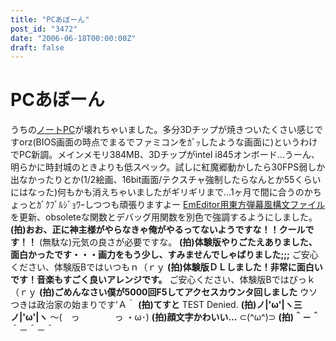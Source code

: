 ```yaml
---
title: "PCあぼーん"
post_id: "3472"
date: "2006-06-18T00:00:00Z"
draft: false
---
```


# PCあぼーん

うちの[ノートPC](/palx190dr)が壊れちゃいました。多分3Dチップが焼きついたくさい感じですorz(BIOS画面の時点でまるでファミコンをｶﾞｯしたような画面に)というわけでPC新調。メインメモリ384MB、3Dチップがintel i845オンボード…うーん、明らかに時封城のときよりも低スペック。試しに紅魔郷動かしたら30FPS弱しか出なかったりとか(1/2絵画、16bit画面/テクスチャ強制したらなんとか55くらいにはなった)何もかも消えちゃいましたがギリギリまで…1ヶ月で間に合うのかちょっとｶﾞｸﾌﾞﾙｼﾞｮﾜｰしつつも頑張りますよー  [EmEditor用東方弾幕風構文ファイル](/emeditor-danmakufu)を更新、obsoleteな関数とデバッグ用関数を別色で強調するようにしました。 **(拍)おお、正に神主様がやらなきゃ俺がやるってないようですな！！クールです！！** (無駄な)元気の良さが必要ですな。 **(拍)体験版やりごたえありました、面白かったです・・・画力をもう少し、すみませんでしゃばりました;;;** ご安心ください、体験版Bではいつもｎ（ｒｙ **(拍)体験版ＤＬしました！非常に面白いです！音楽もすごく良いアレンジです。** ご安心ください、体験版Bではびっｋ（ｒｙ **(拍)ごめんなさい僕が5000回F5してアクセスカウンタ回しました** ウソつきは政治家の始まりです'Ａ｀ **(拍)てすと** TEST Denied. **(拍)ノ|'ω'|ヽ三ノ|'ω'|ヽ** ～(　っ　　　　っ ・ω･) **(拍)顔文字かわいい…** ⊂(^ω^)⊃ **(拍)＾－＾** ＾－＾－＾
